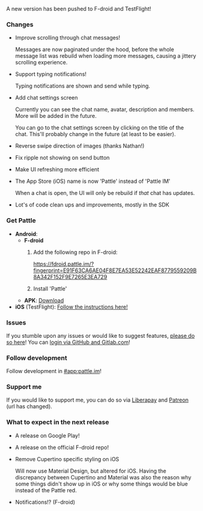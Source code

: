 A new version has been pushed to F-droid and TestFlight!

### Changes
- Improve scrolling through chat messages!
  
  Messages are now paginated under the hood, before the whole
  message list was rebuild when loading more messages, causing a jittery
  scrolling experience.

- Support typing notifications!

  Typing notifications are shown and send while typing.
  
- Add chat settings screen

  Currently you can see the chat name, avatar, description and
  members. More will be added in the future.
  
  You can go to the chat settings screen by clicking on the title
  of the chat. This'll probably change in the future (at least to
  be easier).

- Reverse swipe direction of images (thanks Nathan!)
- Fix ripple not showing on send button
- Make UI refreshing more efficient
- The App Store (iOS) name is now 'Pattle' instead of 'Pattle IM'

  When a chat is open, the UI will only be rebuild if *that* chat
  has updates.

- Lot's of code clean ups and improvements, mostly in the SDK

### Get Pattle

- **Android**:
    - **F-droid**
      1. Add the following repo in F-droid:

          https://fdroid.pattle.im/?fingerprint=E91F63CA6AE04F8E7EA53E52242EAF8779559209B8A342F152F9E7265E3EA729

       2. Install 'Pattle'
    - **APK**: [Download](https://fdroid.pattle.im/pattle-0.10.0.apk)
- **iOS** (TestFlight): [Follow the instructions here!](https://testflight.apple.com/join/uTytydST)

### Issues

If you stumble upon any issues or would like to suggest features,
[please do so here](https://git.pattle.im/pattle/app/issues)!
You can [login via GitHub and Gitlab.com](https://git.pattle.im/users/sign_in)!

### Follow development

Follow development in [#app:pattle.im](https://matrix.to/#/#app:pattle.im)!

### Support me

If you would like to support me, you can do so
via [Liberapay](https://liberapay.com/wilko/) and
[Patreon](https://www.patreon.com/pattle_im) (url has changed).

### What to expect in the next release

- A release on Google Play!
- A release on the official F-droid repo!
- Remove Cupertino specific styling on iOS
  
    Will now use Material Design, but altered for iOS. Having
    the discrepancy between Cupertino and Material was also the reason
    why some things didn't show up in iOS or why some things would be blue
    instead of the Pattle red.
- Notifications!? (F-droid)